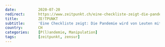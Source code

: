 ```yaml
---
date:          2020-07-20
redirect:      https://www.zeitpunkt.ch/eine-checkliste-zeigt-die-pandemie-wird-von-leuten-mit-sektenmentalitaet-verwaltet
title:         ZE!TPUNKT
subtitle:      'Eine Checkliste zeigt: Die Pandemie wird von Leuten mit Sektenmentalität verwaltet'
country:       CH
categories:    [P(l)andemie, Manipulation]
tags:          [zeitpunkt, zensur]
---
```

